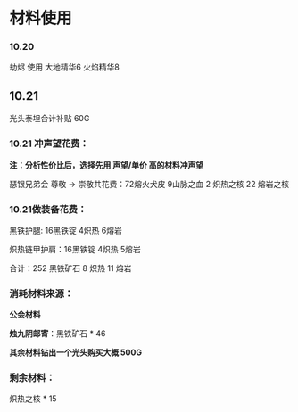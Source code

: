 # 材料使用
### 10.20 
劫烬 使用 大地精华6 火焰精华8

## 10.21
光头泰坦合计补贴 60G

### 10.21 冲声望花费：

**注：分析性价比后，选择先用  声望/单价  高的材料冲声望**

瑟银兄弟会  尊敬 -> 崇敬共花费：72熔火犬皮 9山脉之血  2 炽热之核 22 熔岩之核

### 10.21做装备花费：

黑铁护腿: 16黑铁锭 4炽热 6熔岩

炽热链甲护肩：16黑铁锭 4炽热 5熔岩

合计：252 黑铁矿石   8 炽热 11 熔岩

### 消耗材料来源：

**公会材料** 

**烛九阴邮寄**：黑铁矿石 * 46

**其余材料钻出一个光头购买大概 500G**

### 剩余材料：

炽热之核 * 15
